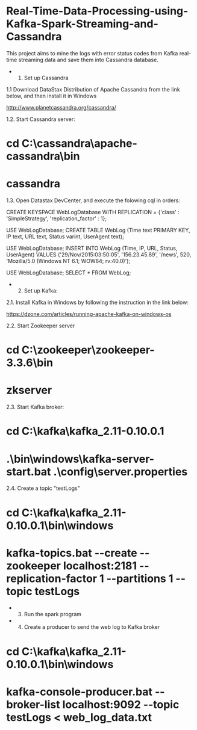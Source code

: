 # Real-Time-Data-Processing-using-Kafka-Spark-Streaming-and-Cassandra
This project aims to mine the logs with error status codes from Kafka real-time streaming data and save them into Cassandra database.

* 1. Set up Cassandra

1.1 Download DataStax Distribution of Apache Cassandra from the link below, and then install it in Windows

http://www.planetcassandra.org/cassandra/

1.2. Start Cassandra server:

# cd C:\cassandra\apache-cassandra\bin

# cassandra

1.3. Open Datastax DevCenter, and execute the folowing cql in orders:

CREATE KEYSPACE WebLogDatabase WITH REPLICATION = {'class' : 'SimpleStrategy', 'replication_factor' : 1};

USE WebLogDatabase; CREATE TABLE WebLog (Time text PRIMARY KEY, IP text, URL text, Status varint, UserAgent text);

USE WebLogDatabase; INSERT INTO WebLog (Time, IP, URL, Status, UserAgent) VALUES ('29/Nov/2015:03:50:05', '156.23.45.89', '/news', 520, 'Mozilla/5.0 (Windows NT 6.1; WOW64; rv:40.0)');

USE WebLogDatabase; SELECT * FROM WebLog;

* 2. Set up Kafka: 

2.1. Install Kafka in Windows by following the instruction in the link below:

https://dzone.com/articles/running-apache-kafka-on-windows-os

2.2. Start Zookeeper server

 # cd C:\zookeeper\zookeeper-3.3.6\bin
 
 # zkserver
 
2.3. Start Kafka broker:

 # cd C:\kafka\kafka_2.11-0.10.0.1
 
 # .\bin\windows\kafka-server-start.bat .\config\server.properties
 
2.4. Create a topic "testLogs"

 # cd C:\kafka\kafka_2.11-0.10.0.1\bin\windows
 
 # kafka-topics.bat --create --zookeeper localhost:2181 --replication-factor 1 --partitions 1 --topic testLogs
 
* 3. Run the spark program 

* 4. Create a producer to send the web log to Kafka broker

# cd C:\kafka\kafka_2.11-0.10.0.1\bin\windows
 
# kafka-console-producer.bat --broker-list localhost:9092 --topic testLogs < web_log_data.txt
 

